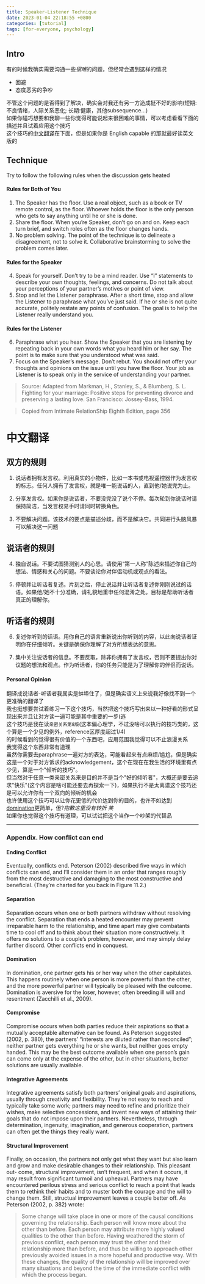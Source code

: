```yaml
---
title: Speaker-Listener Technique
date: 2023-01-04 22:18:55 +0800
categories: [tutorial]
tags: [for-everyone, psychology]
---
```

## Intro
有的时候我确实需要沟通一些*很难*的问题，但经常会遇到这样的情况
- 回避  
- 态度恶劣的争吵  
  
不管这个问题的是否得到了解决，确实会对我还有另一方造成挺不好的影响(短期:不良情绪，人际关系恶化; 长期:健康，其他subsequence...)  
如果你碰巧想要和我聊一些你觉得可能说起来很困难的事情，可以考虑看看下面的描述并且试着应用这个技巧  
这个技巧的[中文翻译](#中文翻译)在下面，但是如果你是 English capable 的那就最好读英文版的  
## Technique
Try to follow the following rules when the discussion gets heated
#### Rules for Both of You
1. The Speaker has the floor. Use a real object, such as a book or TV remote control, 
as the floor. Whoever holds the floor is the only person who gets to say anything 
until he or she is done.
2. Share the floor. When you’re Speaker, don’t go on and on. 
Keep each turn brief, and switch roles often as the floor changes hands.
3. No problem solving. The point of the technique is to delineate a disagreement, not
to solve it. Collaborative brainstorming to solve the problem comes later.
#### Rules for the Speaker
4. Speak for yourself. Don’t try to be a mind reader. Use “I” statements to describe
your own thoughts, feelings, and concerns. Do not talk about your perceptions of
your partner’s motives or point of view.
5. Stop and let the Listener paraphrase. After a short time, stop and allow the Listener
to paraphrase what you’ve just said. If he or she is not quite accurate, politely
restate any points of confusion. The goal is to help the Listener really understand
you.
#### Rules for the Listener
6. Paraphrase what you hear. Show the Speaker that you are listening by repeating
back in your own words what you heard him or her say. The point is to make
sure that you understood what was said.
7. Focus on the Speaker’s message. Don’t rebut. You should not offer your thoughts
and opinions on the issue until you have the floor. Your job as Listener is to
speak only in the service of understanding your partner.  

> Source: Adapted from Markman, H., Stanley, S., & Blumberg, S. L. Fighting for your marriage: Positive steps for preventing divorce and preserving a lasting love. San Francisco: Jossey-Bass, 1994.  

> Copied from Intimate RelationShip Eighth Edition, page 356
# 中文翻译
## 双方的规则
1. 说话者拥有发言权。利用真实的小物件，比如一本书或电视遥控器作为发言权的标志。任何人拥有了发言权，就是唯一能说话的人，直到他/她说完为止。

2. 分享发言权。如果你是说话者，不要没完没了说个不停。每次轮到你说话时请保持简洁，当发言权易手时请同时转换角色。

3. 不要解决问题。该技术的要点是描述分歧，而不是解决它。共同进行头脑风暴可以解决这一问题

## 说话者的规则

4. 独自说话。不要试图猜测别人的心思。请使用“第一人称”陈述来描述你自己的想法、情感和关心的问题。不要谈论你对伴侣动机或观点的看法。

5. 停顿并让听话者复述。片刻之后，停止说话并让听话者复述你刚刚说过的话语。如果他/她不十分准确，请礼貌地重申任何混淆之处。目标是帮助听话者真正的理解你。

## 听话者的规则

6. 复述你听到的话语。用你自己的语言重新说出你听到的内容，以此向说话者证明你在仔细倾听。关键是确保你理解了对方所想表达的意思。

7. 集中关注说话者的信息。不要反取，除非你拥有了发言权，否则不要提出你对议题的想法和观点。作为听话者，你的任务只能是为了理解你的伴侣而说话。
#### Personal Opinion  
翻译成说话者-听话者我属实是蚌埠住了，但是确实语义上来说我好像找不到一个更准确的翻译了  
我也挺想要尝试着练习一下这个技巧，当然把这个技巧写出来以一种好看的形式呈现出来并且让对方读一遍可能是其中重要的一步(逃  
这个技巧是我在读`亲密关系第8版`(这本偏心理学，不过没啥可以执行的技巧类的，这个算是一个少见的例外，reference区厚度超过1/4)  
的时候看到的觉得很有价值的一个东西吧，应用范围我觉得可以不止浪漫关系  
我觉得这个东西非常有道理  
虽然你需要去paraphrase一遍对方的表达，可能看起来有点麻烦/尴尬，但是确实这是一个对于对方诉求的acknowledgement，这个在现在在我生活的环境里有点少见，算是一个"倾听的技巧"。  
但当然对于任意一类亲密关系来是目的并不是当个"好的倾听者"，大概还是要去追求"快乐"(这个内容是啥可能还要去再探索一下)，如果执行不是太离谱这个技巧还是可以允许你有一个双向的倾听的机会  
也许使用这个技巧可以让你花更低的代价达到你的目的，也许不如达到[domination](#)更简单，但?*抱歉这里没有转折 笑*  
如果你也觉得这个技巧有道理，可以试试把这个当作一个吵架的代替品  

***
### Appendix. How conflict can end

#### Ending Conflict
Eventually, conflicts end. Peterson (2002) described five ways in which conflicts
can end, and I’ll consider them in an order that ranges roughly from the most
destructive and damaging to the most constructive and beneficial. (They’re charted
for you back in Figure 11.2.)

#### Separation 
Separation occurs when one or both partners withdraw without resolving
the conflict. Separation that ends a heated encounter may prevent irreparable
harm to the relationship, and time apart may give combatants time to cool off and
to think about their situation more constructively. It offers no solutions to a
­couple’s problem, however, and may simply delay further discord.
Other conflicts end in conquest. 
#### Domination
In domination, one partner gets his or her
way when the other capitulates. This happens routinely when one person is more
powerful than the other, and the more powerful partner will typically be pleased
with the outcome. Domination is aversive for the loser, however, often breeding
ill will and resentment (Zacchilli et al., 2009).
#### Compromise 
Compromise occurs when both parties reduce their aspirations so that a
mutually acceptable alternative can be found. As Peterson suggested (2002, p. 380),
the partners’ “interests are diluted rather than reconciled”; neither partner gets
everything he or she wants, but neither goes empty handed. This may be the best
outcome available when one person’s gain can come only at the expense of the
other, but in other situations, better solutions are usually available.
#### Integrative Agreements
Integrative agreements satisfy both partners’ original goals and aspirations,
usually through creativity and flexibility. They’re not easy to reach and typically
take some work; partners may need to refine and prioritize their wishes, make
selective concessions, and invent new ways of attaining their goals that do not
impose upon their partners. Nevertheless, through determination, ingenuity,
imagination, and generous cooperation, partners can often get the things they
really want.
#### Structural Improvement
Finally, on occasion, the partners not only get what they want but also learn
and grow and make desirable changes to their relationship. This pleasant out-
come, structural improvement, isn’t frequent, and when it occurs, it may result
from significant turmoil and upheaval. Partners may have encountered perilous
stress and serious conflict to reach a point that leads them to rethink their habits
and to muster both the courage and the will to change them. Still, structual
improvement leaves a couple better off. As Peterson (2002, p. 382) wrote:
> Some change will take place in one or more of the causal conditions governing 
the relationship. Each person will know more about the other
than before. Each person may attribute more highly valued qualities to
the other than before. Having weathered the storm of previous conflict,
each person may trust the other and their relationship more than before,
and thus be willing to approach other previously avoided issues in a more
hopeful and productive way. With these changes, the quality of the
­relationship will be improved over many situations and beyond the
time of the immediate conflict with which the process began.